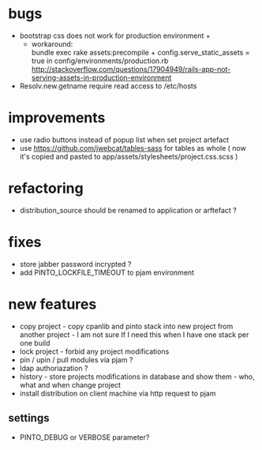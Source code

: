# bugs
- bootstrap css does not work for production environment +
	- workaround:  
	bundle exec rake assets:precompile + config.serve_static_assets = true in config/environments/production.rb 
	http://stackoverflow.com/questions/17904949/rails-app-not-serving-assets-in-production-environment
- Resolv.new.getname require read access to /etc/hosts

# improvements
- use radio buttons instead of popup list when set project artefact
- use https://github.com/jwebcat/tables-sass for tables as whole ( now it's copied and pasted to app/assets/stylesheets/project.css.scss )

# refactoring
- distribution_source should be renamed to application or arftefact ?

# fixes
- store jabber password incrypted ? 
- add PINTO_LOCKFILE_TIMEOUT to pjam environment 

# new features
- copy project - copy cpanlib and pinto stack into new project from another project - I am not sure If I need this when I have one stack per one build
- lock project - forbid any project modifications
- pin / upin / pull modules via pjam  ?
- ldap authoriazation ?
- history - store projects modifications in database and show them - who, what and when change project
- install distribution on client machine via http request to pjam

## settings
- PINTO_DEBUG or VERBOSE parameter?


